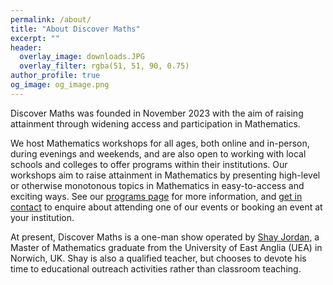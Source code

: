 ```yaml
---
permalink: /about/
title: "About Discover Maths"
excerpt: ""
header:
  overlay_image: downloads.JPG
  overlay_filter: rgba(51, 51, 90, 0.75)
author_profile: true
og_image: og_image.png
---
```


Discover Maths was founded in November 2023 with the aim of raising attainment through widening access and participation in Mathematics.

We host Mathematics workshops for all ages, both online and in-person, during evenings and weekends, and are also open to working with local schools and colleges to offer programs within their institutions. Our workshops aim to raise attainment in Mathematics by presenting high-level or otherwise monotonous topics in Mathematics in easy-to-access and exciting ways. See our [programs page](/programs/) for more information, and [get in contact](mailto:hello@discovermaths.uk) to enquire about attending one of our events or booking an event at your institution.

At present, Discover Maths is a one-man show operated by [Shay Jordan](https://shayjordan.co.uk), a Master of Mathematics graduate from the University of East Anglia (UEA) in Norwich, UK. Shay is also a qualified teacher, but chooses to devote his time to educational outreach activities rather than classroom teaching.
